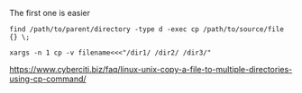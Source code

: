 The first one is easier
```
find /path/to/parent/directory -type d -exec cp /path/to/source/file {} \;
```


```
xargs -n 1 cp -v filename<<<"/dir1/ /dir2/ /dir3/"
```
https://www.cyberciti.biz/faq/linux-unix-copy-a-file-to-multiple-directories-using-cp-command/
